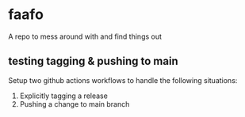 # faafo
A repo to mess around with and find things out

## testing tagging & pushing to main
Setup two github actions workflows to handle the following situations:

1. Explicitly tagging a release
2. Pushing a change to main branch

